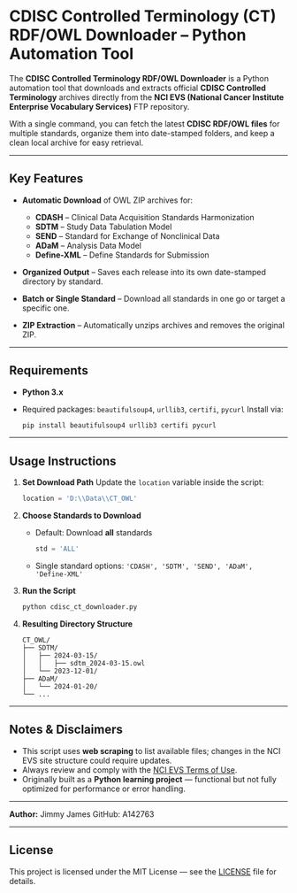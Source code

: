 # CDISC Controlled Terminology (CT) RDF/OWL Downloader – Python Automation Tool

The **CDISC Controlled Terminology RDF/OWL Downloader** is a Python automation tool that downloads and extracts official **CDISC Controlled Terminology** archives directly from the **NCI EVS (National Cancer Institute Enterprise Vocabulary Services)** FTP repository.

With a single command, you can fetch the latest **CDISC RDF/OWL files** for multiple standards, organize them into date-stamped folders, and keep a clean local archive for easy retrieval.

---

## Key Features

* **Automatic Download** of OWL ZIP archives for:

  * **CDASH** – Clinical Data Acquisition Standards Harmonization
  * **SDTM** – Study Data Tabulation Model
  * **SEND** – Standard for Exchange of Nonclinical Data
  * **ADaM** – Analysis Data Model
  * **Define-XML** – Define Standards for Submission
* **Organized Output** – Saves each release into its own date-stamped directory by standard.
* **Batch or Single Standard** – Download all standards in one go or target a specific one.
* **ZIP Extraction** – Automatically unzips archives and removes the original ZIP.

---

## Requirements

* **Python 3.x**
* Required packages: `beautifulsoup4`, `urllib3`, `certifi`, `pycurl`
  Install via:

  ```bash
  pip install beautifulsoup4 urllib3 certifi pycurl
  ```

---

## Usage Instructions

1. **Set Download Path**
   Update the `location` variable inside the script:

   ```python
   location = 'D:\\Data\\CT_OWL'
   ```

2. **Choose Standards to Download**

   * Default: Download **all** standards

     ```python
     std = 'ALL'
     ```
   * Single standard options: `'CDASH', 'SDTM', 'SEND', 'ADaM', 'Define-XML'`

3. **Run the Script**

   ```bash
   python cdisc_ct_downloader.py
   ```

4. **Resulting Directory Structure**

   ```
   CT_OWL/
   ├── SDTM/
   │   ├── 2024-03-15/
   │   │   ├── sdtm_2024-03-15.owl
   │   └── 2023-12-01/
   ├── ADaM/
   │   └── 2024-01-20/
   └── ...
   ```

---

## Notes & Disclaimers

* This script uses **web scraping** to list available files; changes in the NCI EVS site structure could require updates.
* Always review and comply with the [NCI EVS Terms of Use](https://evs.nci.nih.gov/).
* Originally built as a **Python learning project** — functional but not fully optimized for performance or error handling.

---

**Author:** Jimmy James
GitHub: A142763

---


## License

This project is licensed under the MIT License — see the [LICENSE](LICENSE) file for details.
